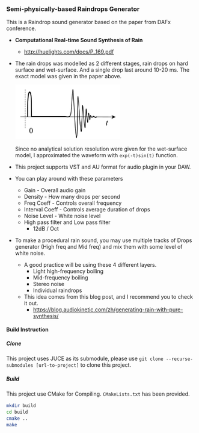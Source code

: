 ### Semi-physically-based Raindrops Generator

This is a Raindrop sound generator based on the paper from DAFx conference.

* **Computational Real-time Sound Synthesis of Rain**
  * http://huelights.com/docs/P_169.pdf

* The rain drops was modelled as 2 different stages, rain drops on hard surface and wet-surface. And a single drop last around 10-20 ms. The exact model was given in the paper above.

  <img src="./assets/image-20230323205706505.png" alt="image-20230323205706505" style="zoom:33%;" />

  Since no analytical solution resolution were given for the wet-surface model, I approximated the waveform with `exp(-t)sin(t)` function.

* This project supports VST and AU format for audio plugin in your DAW. 

* You can play around with these parameters

  * Gain - Overall audio gain
  * Density - How many drops per second
  * Freq Coeff - Controls overall frequency
  * Interval Coeff - Controls average duration of drops
  * Noise Level - White noise level 
  * High pass filter and Low pass filter
    * 12dB / Oct

* To make a procedural rain sound, you may use multiple tracks of Drops generator (High freq and Mid freq) and mix them with some level of white noise.
  * A good practice will be using these 4 different layers.
    * Light high-frequency boiling
    * Mid-frequency boiling
    * Stereo noise
    * Individual raindrops
  * This idea comes from this blog post, and I recommend you to check it out.
    * https://blog.audiokinetic.com/zh/generating-rain-with-pure-synthesis/



#### Build Instruction

##### Clone

This project uses JUCE as its submodule, please use `git clone --recurse-submodules [url-to-project]` to clone this project.

##### Build

This project use CMake for Compiling. `CMakeLists.txt` has been provided.

```bash
mkdir build
cd build
cmake ..
make
```




